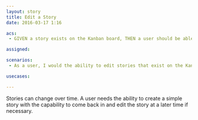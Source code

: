 ```yaml
---
layout: story
title: Edit a Story
date: 2016-03-17 1:16

acs:
 - GIVEN a story exists on the Kanban board, THEN a user should be able to edit it.

assigned:

scenarios:
 - As a user, I would the ability to edit stories that exist on the Kanban board so that I can update them to keep them current.

usecases:

---
```


Stories can change over time. A user needs the ability to create a simple story with the capability to come back in and edit the story at a later time if necessary.

